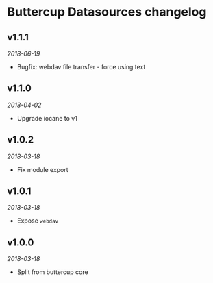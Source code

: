 # Buttercup Datasources changelog

## v1.1.1
_2018-06-19_

 * Bugfix: webdav file transfer - force using text

## v1.1.0
_2018-04-02_

 * Upgrade iocane to v1

## v1.0.2
_2018-03-18_

 * Fix module export

## v1.0.1
_2018-03-18_

 * Expose `webdav`

## v1.0.0
_2018-03-18_

 * Split from buttercup core
